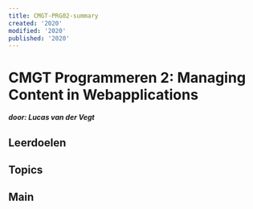 ```yaml
---
title: CMGT-PRG02-summary
created: '2020'
modified: '2020'
published: '2020'
---
```


# CMGT Programmeren 2: Managing Content in Webapplications

_**door: Lucas van der Vegt**_

## Leerdoelen

## Topics

## Main
